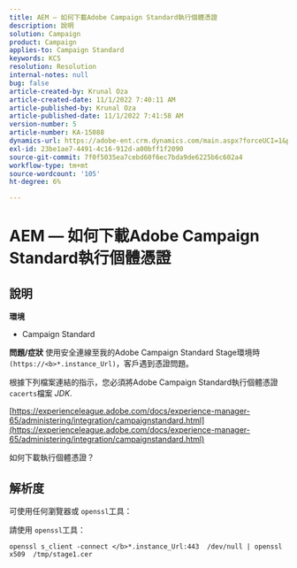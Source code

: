 ```yaml
---
title: AEM — 如何下載Adobe Campaign Standard執行個體憑證
description: 說明
solution: Campaign
product: Campaign
applies-to: Campaign Standard
keywords: KCS
resolution: Resolution
internal-notes: null
bug: false
article-created-by: Krunal Oza
article-created-date: 11/1/2022 7:40:11 AM
article-published-by: Krunal Oza
article-published-date: 11/1/2022 7:41:58 AM
version-number: 5
article-number: KA-15088
dynamics-url: https://adobe-ent.crm.dynamics.com/main.aspx?forceUCI=1&pagetype=entityrecord&etn=knowledgearticle&id=5b3cfc69-b859-ed11-9561-6045bd0067ea
exl-id: 23be1ae7-4491-4c16-912d-a00bff1f2090
source-git-commit: 7f0f5035ea7cebd60f6ec7bda9de6225b6c602a4
workflow-type: tm+mt
source-wordcount: '105'
ht-degree: 6%

---
```


# AEM — 如何下載Adobe Campaign Standard執行個體憑證

## 說明

<b>環境</b>


- Campaign Standard



<b>問題/症狀</b>
使用安全連線至我的Adobe Campaign Standard Stage環境時 `(https://<b>*.instance_Url)`，客戶遇到憑證問題。

根據下列檔案連結的指示，&#x200B;您必須將Adobe Campaign Standard執行個體憑證 `cacerts`檔案 *JDK*.  

[https://experienceleague.adobe.com/docs/experience-manager-65/administering/integration/campaignstandard.html](https://experienceleague.adobe.com/docs/experience-manager-65/administering/integration/campaignstandard.html)

如何下載執行個體憑證？


## 解析度


可使用任何瀏覽器或 `openssl`工具：

請使用 `openssl`工具：


```
openssl s_client -connect </b>*.instance_Url:443  /dev/null | openssl x509  /tmp/stage1.cer
```

